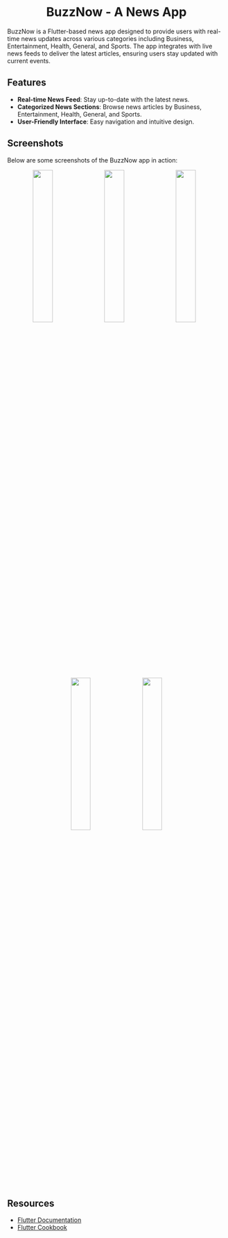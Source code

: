 # <div align="center">BuzzNow - A News App</div>

BuzzNow is a Flutter-based news app designed to provide users with real-time news updates across various categories including Business, Entertainment, Health, General, and Sports. The app integrates with live news feeds to deliver the latest articles, ensuring users stay updated with current events.

## Features
- **Real-time News Feed**: Stay up-to-date with the latest news.
- **Categorized News Sections**: Browse news articles by Business, Entertainment, Health, General, and Sports.
- **User-Friendly Interface**: Easy navigation and intuitive design.

## Screenshots
Below are some screenshots of the BuzzNow app in action:

<div align="center">
  <img src="https://github.com/user-attachments/assets/31c86d02-8edf-473a-b12f-4129742aafb4" width="30%" style="margin-right: 10px;">
  <img src="https://github.com/user-attachments/assets/5c5ff931-ec84-4b44-b8c1-e2a8c1a4a1d4" width="30%" style="margin-right: 10px;">
  <img src="https://github.com/user-attachments/assets/526bb7cc-47de-436e-b39a-09a33234eaa5" width="30%" style="margin-right: 10px;">
</div>

<div align="center">
  <img src="https://github.com/user-attachments/assets/b46d76f8-9d02-41a9-8446-c2de8c676bf8" width="30%" style="margin-right: 10px;">
  <img src="https://github.com/user-attachments/assets/dbf47f5d-09dd-4cf7-8dad-f498c2ecfd95" width="30%">
</div>

## Resources
- [Flutter Documentation](https://docs.flutter.dev/)
- [Flutter Cookbook](https://docs.flutter.dev/cookbook)
